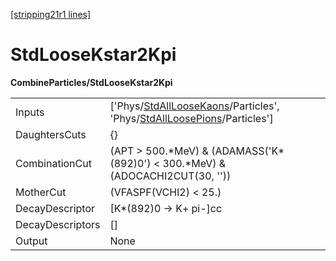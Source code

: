 [[stripping21r1 lines]](./stripping21r1-index)

# StdLooseKstar2Kpi

**CombineParticles/StdLooseKstar2Kpi**

|                  |                                                                                                                                                                                  |
|------------------|----------------------------------------------------------------------------------------------------------------------------------------------------------------------------------|
| Inputs           | ['Phys/[StdAllLooseKaons](./stripping21r1-commonparticles-stdallloosekaons)/Particles', 'Phys/[StdAllLoosePions](./stripping21r1-commonparticles-stdallloosepions)/Particles'] |
| DaughtersCuts    | {}                                                                                                                                                                               |
| CombinationCut   | (APT \> 500.\*MeV) & (ADAMASS('K\*(892)0') \< 300.\*MeV) & (ADOCACHI2CUT(30, ''))                                                                                                |
| MotherCut        | (VFASPF(VCHI2) \< 25.)                                                                                                                                                           |
| DecayDescriptor  | [K\*(892)0 -\> K+ pi-]cc                                                                                                                                                       |
| DecayDescriptors | []                                                                                                                                                                             |
| Output           | None                                                                                                                                                                             |
